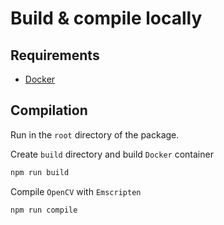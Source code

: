 # Build & compile locally

## Requirements
- [Docker](https://www.docker.com/)

## Compilation 
Run in the `root` directory of the package.

Create `build` directory and build `Docker` container
```sh
npm run build
```

Compile `OpenCV` with `Emscripten`
```sh
npm run compile
```
